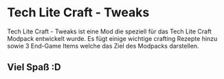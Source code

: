 # Tech Lite Craft - Tweaks

Tech Lite Craft - Tweaks ist eine Mod die speziell für das 
Tech Lite Craft Modpack entwickelt wurde. Es fügt einige wichtige crafting Rezepte hinzu sowie 3 End-Game Items welche das Ziel des Modpacks darstellen.

## Viel Spaß :D